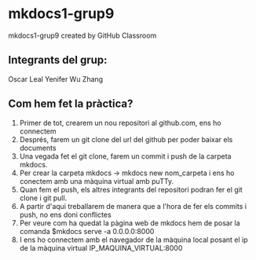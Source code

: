 # mkdocs1-grup9
mkdocs1-grup9 created by GitHub Classroom

## Integrants del grup:
Oscar Leal
Yenifer Wu Zhang

## Com hem fet la pràctica?
1. Primer de tot, crearem un nou repositori al github.com, ens ho connectem  
2. Després, farem un git clone del url del github per poder baixar els documents
3. Una vegada fet el git clone, farem un commit i push de la carpeta mkdocs.
4. Per crear la carpeta mkdocs -> mkdocs new nom_carpeta i ens ho conectem amb una màquina virtual amb puTTy.
5. Quan fem el push, els altres integrants del repositori podran fer el git clone i git pull.
6. A partir d'aqui treballarem de manera que a l'hora de fer els commits i push, no ens doni conflictes 
7. Per veure com ha quedat la pàgina web de mkdocs hem de posar la comanda $mkdocs serve -a 0.0.0.0:8000
8. I ens ho connectem amb el navegador de la màquina local posant el ip de la màquina virtual IP_MAQUINA_VIRTUAL:8000
